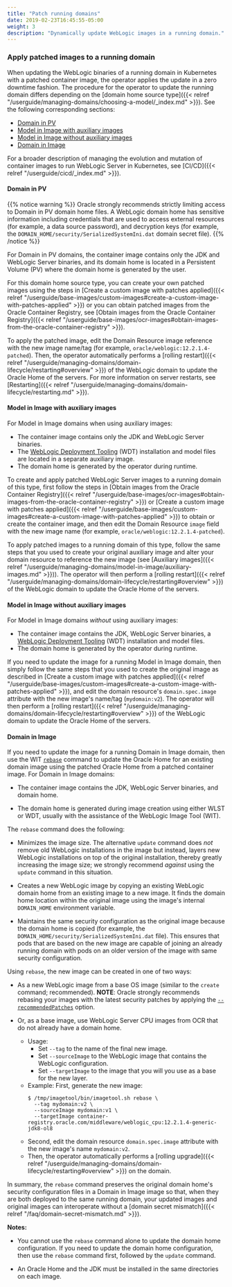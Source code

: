 ```yaml
---
title: "Patch running domains"
date: 2019-02-23T16:45:55-05:00
weight: 3
description: "Dynamically update WebLogic images in a running domain."
---
```


### Apply patched images to a running domain

When updating the WebLogic binaries of a running domain in Kubernetes with a patched container image,
the operator applies the update in a zero downtime fashion.
The procedure for the operator to update the running domain differs depending on the
[domain home source type]({{< relref "/userguide/managing-domains/choosing-a-model/_index.md" >}}).
See the following corresponding sections:

- [Domain in PV](#domain-in-pv)
- [Model in Image with auxiliary images](#model-in-image-with-auxiliary-images)
- [Model in Image without auxiliary images](#model-in-image-without-auxiliary-images)
- [Domain in Image](#domain-in-image)

For a broader description of managing the evolution and mutation
of container images to run WebLogic Server in Kubernetes,
see [CI/CD]({{< relref "/userguide/cicd/_index.md" >}}).

#### Domain in PV

{{% notice warning %}}
Oracle strongly recommends strictly limiting access to Domain in PV domain home files.
A WebLogic domain home has sensitive information
including credentials that are used to access external resources
(for example, a data source password),
and decryption keys
(for example, the `DOMAIN_HOME/security/SerializedSystemIni.dat` domain secret file).
{{% /notice %}}

For Domain in PV domains,
the container image contains only the JDK and WebLogic Server binaries,
and its domain home is located in a Persistent Volume (PV)
where the domain home is generated by the user.

For this domain home source type, you can create your own patched images using the steps
in [Create a custom image with patches applied]({{< relref "/userguide/base-images/custom-images#create-a-custom-image-with-patches-applied" >}})
or you can obtain patched images from the Oracle Container Registry,
see [Obtain images from the Oracle Container Registry]({{< relref "/userguide/base-images/ocr-images#obtain-images-from-the-oracle-container-registry" >}}).

To apply the patched image,
edit the Domain Resource image reference with the new image name/tag
(for example, `oracle/weblogic:12.2.1.4-patched`).
Then, the operator automatically performs a
[rolling restart]({{< relref "/userguide/managing-domains/domain-lifecycle/restarting#overview" >}})
of the WebLogic domain to update the Oracle Home of the servers.
For more information on server restarts,
see [Restarting]({{< relref "/userguide/managing-domains/domain-lifecycle/restarting.md" >}}).

#### Model in Image with auxiliary images

For Model in Image domains when using auxiliary images:

- The container image contains only the JDK and WebLogic Server binaries.
- The [WebLogic Deployment Tooling](https://oracle.github.io/weblogic-deploy-tooling/) (WDT) installation and model files
  are located in a separate auxiliary image.
- The domain home is generated by the operator during runtime.

To create and apply patched WebLogic Server images to a running domain of this type,
first follow the steps in
[Obtain images from the Oracle Container Registry]({{< relref "/userguide/base-images/ocr-images#obtain-images-from-the-oracle-container-registry" >}}) or
[Create a custom image with patches applied]({{< relref "/userguide/base-images/custom-images#create-a-custom-image-with-patches-applied" >}})
to obtain or create the container image,
and then edit the Domain Resource `image` field with the new image name (for example, `oracle/weblogic:12.2.1.4-patched`).

To apply patched images to a running domain of this type,
follow the same steps that you used to create your original auxiliary image
and alter your domain resource to reference the new image
(see [Auxiliary images]({{< relref "/userguide/managing-domains/model-in-image/auxiliary-images.md" >}})).
The operator will then perform a [rolling restart]({{< relref "/userguide/managing-domains/domain-lifecycle/restarting#overview" >}})
of the WebLogic domain to update the Oracle Home of the servers.

#### Model in Image without auxiliary images

For Model in Image domains _without_ using auxiliary images:

- The container image contains the JDK, WebLogic Server binaries,
  a [WebLogic Deployment Tooling](https://oracle.github.io/weblogic-deploy-tooling/) (WDT) installation and model files.
- The domain home is generated by the operator during runtime.

If you need to update the image for a running Model in Image domain,
then simply follow the same steps that you used to create the original
image as described in [Create a custom image with patches applied]({{< relref "/userguide/base-images/custom-images#create-a-custom-image-with-patches-applied" >}}),
and edit the domain resource's `domain.spec.image` attribute
with the new image's name/tag (`mydomain:v2`).
The operator will then perform a [rolling restart]({{< relref "/userguide/managing-domains/domain-lifecycle/restarting#overview" >}})
of the WebLogic domain to update the Oracle Home of the servers.

#### Domain in Image

If you need to update the image for a running Domain in Image domain,
then use the WIT [`rebase`](https://oracle.github.io/weblogic-image-tool/userguide/tools/rebase-image/)
command to update the Oracle Home
for an existing domain image using the patched Oracle Home from a patched container image.
For Domain in Image domains:

- The container image contains the JDK, WebLogic Server binaries, and domain home.

- The domain home is generated during image creation using either WLST or WDT,
  usually with the assistance of the WebLogic Image Tool (WIT).

The `rebase` command does the following:

- Minimizes the image size. The alternative `update` command does _not_ remove old WebLogic installations
  in the image but instead, layers new WebLogic installations on top of the original installation, thereby
  greatly increasing the image size; we strongly recommend _against_ using the `update` command in this situation.

- Creates a new WebLogic image by copying an existing WebLogic domain home
  from an existing image to a new image.
  It finds the domain home location within the original image
  using the image's internal `DOMAIN_HOME` environment variable.

- Maintains the same security configuration
  as the original image because the domain home is copied
  (for example, the `DOMAIN_HOME/security/SerializedSystemIni.dat` file).
  This ensures that pods that are based on the new image
  are capable of joining an already running
  domain with pods on an older version of the image with same security configuration.

Using `rebase`, the new image can be created in one of two ways:

- As a new WebLogic image from a base OS image (similar to the `create` command; recommended).
  **NOTE**:  Oracle strongly recommends rebasing your images with the latest security patches by applying
  the [`--recommendedPatches`](https://oracle.github.io/weblogic-image-tool/userguide/tools/rebase-image/) option.

- Or, as a base image, use WebLogic Server CPU images from OCR that do not already have a domain home.

  - Usage:
    - Set `--tag` to the name of the final new image.
    - Set `--sourceImage` to the WebLogic image that contains the WebLogic configuration.
    - Set `--targetImage` to the image that you will you use as a base for the new layer.
  - Example:
    First, generate the new image:
    ```shell
    $ /tmp/imagetool/bin/imagetool.sh rebase \
      --tag mydomain:v2 \
      --sourceImage mydomain:v1 \
      --targetImage container-registry.oracle.com/middleware/weblogic_cpu:12.2.1.4-generic-jdk8-ol8
    ```
   - Second, edit the domain resource `domain.spec.image`
    attribute with the new image's name `mydomain:v2`.
    - Then, the operator automatically performs a
    [rolling upgrade]({{< relref "/userguide/managing-domains/domain-lifecycle/restarting#overview" >}})
    on the domain.

In summary, the `rebase` command preserves the original domain home's security configuration
files in a Domain in Image image so that, when they are both deployed to the same running domain,
your updated images and original images can interoperate without a
[domain secret mismatch]({{< relref "/faq/domain-secret-mismatch.md" >}}).

**Notes:**

  - You cannot use the `rebase` command alone to update the domain home configuration.
    If you need to update the domain home configuration,
    then use the `rebase` command first, followed by the `update` command.

  - An Oracle Home and the JDK must be installed in the same directories on each image.
